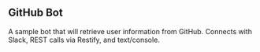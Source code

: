 ## GitHub Bot

A sample bot that will retrieve user information from GitHub. Connects with Slack, REST calls via Restify, and text/console.